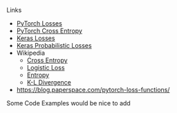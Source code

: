 Links
- [PyTorch Losses](https://pytorch.org/docs/stable/nn.html#loss-functions)
- [PyTorch Cross Entropy](https://pytorch.org/docs/stable/generated/torch.nn.CrossEntropyLoss.html#torch.nn.CrossEntropyLoss)
- [Keras Losses](https://keras.io/api/losses/)
- [Keras Probabilistic Losses](https://keras.io/api/losses/probabilistic_losses/)
- Wikipedia
  - [Cross Entropy](https://en.wikipedia.org/wiki/Cross_entropy)
  - [Logistic Loss](https://en.wikipedia.org/wiki/Loss_functions_for_classification#Logistic_loss)
  - [Entropy](https://en.wikipedia.org/wiki/Entropy_(information_theory))
  - [K-L Divergence](https://en.wikipedia.org/wiki/Kullback%E2%80%93Leibler_divergence)
 - https://blog.paperspace.com/pytorch-loss-functions/

Some Code Examples would be nice to add


